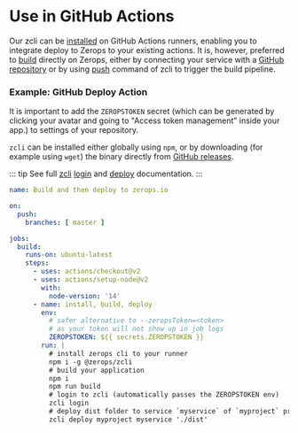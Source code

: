 # Use in GitHub Actions

Our zcli can be [installed](/documentation/cli/installation-authorization.html#installation) on GitHub Actions runners, enabling you to integrate deploy to Zerops to your existing actions. It is, however, preferred to [build](/documentation/build/how-zerops-build-works.html) directly on Zerops, either by connecting your service with a [GitHub repository](/documentation/github/github-integration.html) or by using [push](/documentation/cli/available-commands.html#push-project-name-service-name) command of zcli to trigger the build pipeline.

### Example: GitHub Deploy Action

It is important to add the `ZEROPSTOKEN` secret (which can be generated by clicking your avatar and going to "Access token management" inside your app.) to settings of your repository.

`zcli` can be installed either globally using `npm`, or by downloading (for example using `wget`) the binary directly from [GitHub releases](https://github.com/zeropsio/zcli/releases).

::: tip
See full [zcli](/documentation/cli/available-commands.html) [login](/documentation/cli/available-commands.html#login) and [deploy](/documentation/cli/available-commands.html#deploy-project-name-service-name-files-or-paths) documentation.
:::

```yaml
name: Build and then deploy to zerops.io

on:
  push:
    branches: [ master ]

jobs:
  build:
    runs-on: ubuntu-latest
    steps:
      - uses: actions/checkout@v2
      - uses: actions/setup-node@v2
        with:
          node-version: '14'
      - name: install, build, deploy
        env:
          # safer alternative to --zeropsToken=<token>
          # as your token will not show up in job logs
          ZEROPSTOKEN: ${{ secrets.ZEROPSTOKEN }}
        run: |
          # install zerops cli to your runner
          npm i -g @zerops/zcli
          # build your application
          npm i
          npm run build
          # login to zcli (automatically passes the ZEROPSTOKEN env)
          zcli login
          # deploy dist folder to service `myservice` of `myproject` project
          zcli deploy myproject myservice './dist'
```
